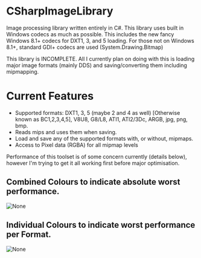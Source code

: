 # CSharpImageLibrary
Image processing library written entirely in C#.
This library uses built in Windows codecs as much as possible. This includes the new fancy Windows 8.1+ codecs for DXT1, 3, and 5 loading.
For those not on Windows 8.1+, standard GDI+ codecs are used (System.Drawing.Bitmap)

This library is INCOMPLETE. All I currently plan on doing with this is loading major image formats (mainly DDS) and saving/converting them including mipmapping.

Current Features
====
- Supported formats: DXT1, 3, 5 (maybe 2 and 4 as well) [Otherwise known as BC1,2,3,4,5], V8U8, G8/L8, ATI1, ATI2/3Dc, ARGB, jpg, png, bmp.   
- Reads mips and uses them when saving.
- Load and save any of the supported formats with, or without, mipmaps.
- Access to Pixel data (RGBA) for all mipmap levels


Performance of this toolset is of some concern currently (details below), however I'm trying to get it all working first before major optimisation.

Combined Colours to indicate absolute worst performance.
---
![None](http://s15.postimg.org/753fpd8ez/Image_Engine_Test_Combined_Colours.jpg "Combined Colours to indicate absolute worst performance.")

Individual Colours to indicate worst performance per Format.
---
![None](http://s15.postimg.org/h3oebuhuj/Image_Engine_Test_Individual_Colours.jpg  "Individual Colours to indicate worst performance per Format.")
